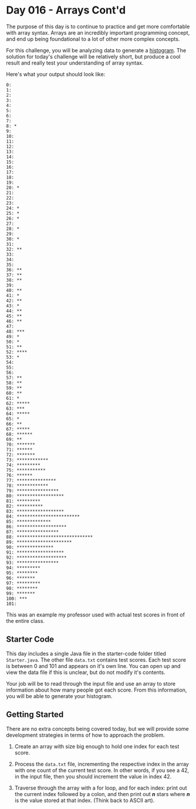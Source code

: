 # Day 016 - Arrays Cont'd

The purpose of this day is to continue to practice and get more comfortable with array syntax. Arrays are an incredibly important programming concept, and end up being foundational to a lot of other more complex concepts.

For this challenge, you will be analyzing data to generate a [histogram](https://www.mathsisfun.com/data/histograms.html). The solution for today's challenge will be relatively short, but produce a cool result and really test your understanding of array syntax.

Here's what your output should look like:

```
0: 
1: 
2: 
3: 
4: 
5: 
6: 
7: 
8: *
9: 
10: 
11: 
12: 
13: 
14: 
15: 
16: 
17: 
18: 
19: 
20: *
21: 
22: 
23: 
24: *
25: *
26: *
27: 
28: *
29: 
30: *
31: 
32: **
33: 
34: 
35: 
36: **
37: **
38: **
39: 
40: **
41: *
42: **
43: *
44: **
45: **
46: **
47: 
48: ***
49: *
50: *
51: **
52: ****
53: *
54: 
55: 
56: 
57: **
58: **
59: **
60: **
61: *
62: *****
63: ***
64: *****
65: *
66: **
67: *****
68: ******
69: **
70: *******
71: ******
72: *******
73: ************
74: *********
75: ***********
76: ******
77: ***************
78: ************
79: ****************
80: ******************
81: *********
82: **********
83: ******************
84: ************************
85: *************
86: *******************
87: ****************
88: *****************************
89: *********************
90: **************
91: ******************
92: *******************
93: ****************
94: *********
95: ********
96: *******
97: *********
98: ********
99: *******
100: ***
101: 
```

This was an example my professor used with actual test scores in front of the entire class. 

## Starter Code

This day includes a single Java file in the starter-code folder titled `Starter.java`. The other file `data.txt` contains test scores. Each test score is between 0 and 101 and appears on it's own line. You can open up and view the data file if this is unclear, but do not modify it's contents.

Your job will be to read through the input file and use an array to store information about how many people got each score. From this information, you will be able to generate your histogram.
  
## Getting Started

There are no extra concepts being covered today, but we will provide some development strategies in terms of how to approach the problem.

1. Create an array with size big enough to hold one index for each test score.

2. Process the `data.txt` file, incrementing the respective index in the array with one count of the current test score. In other words, if you see a 42, in the input file, then you should increment the value in index 42.

3. Traverse through the array with a for loop, and for each index: print out the current index followed by a colon, and then print out ***n*** stars where ***n*** is the value stored at that index. (Think back to ASCII art). 




